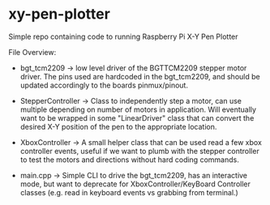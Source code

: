 # xy-pen-plotter
Simple repo containing code to running Raspberry Pi X-Y Pen Plotter

File Overview:

* bgt_tcm2209 -> low level driver of the BGTTCM2209 stepper motor driver. The pins used
  are hardcoded in the bgt_tcm2209, and should be updated accordingly to the boards pinmux/pinout.

* StepperController -> Class to independently step a motor, can use multiple depending on number
 of motors in application. Will eventually want to be wrapped in some "LinearDriver" class that
 can convert the desired X-Y position of the pen to the appropriate location.

 * XboxController -> A small helper class that can be used read a few xbox controller events, useful
  if we want to plumb with the stepper controller to test the motors and directions without hard coding commands.

  * main.cpp -> Simple CLI to drive the bgt_tcm2209, has an interactive mode, but want to deprecate for XboxController/KeyBoard Controller classes (e.g. read in keyboard events vs grabbing from terminal.)